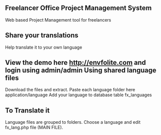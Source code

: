 Freelancer Office Project Management System
--------------------

Web based Project Management tool for freelancers

Share your translations
--------------------
Help translate it to your own language

View the demo here http://envfolite.com and login using admin/admin
Using shared language files
--------------------
Download the files and extract.
Paste each language folder here application/language
Add your language to database table fx_languages

To Translate it
--------------------
Language files are grouped to folders. 
Choose a language and edit fx_lang.php file (MAIN FILE).